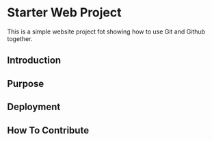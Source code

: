 # Starter Web Project

This is a simple website project fot showing how to use Git and Github together.

## Introduction

## Purpose

## Deployment

## How To Contribute